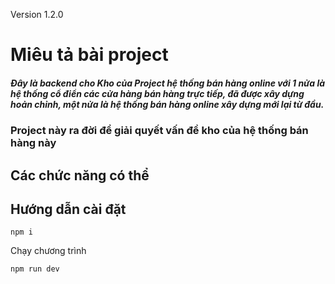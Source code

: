 Version 1.2.0
# Miêu tả bài project

##### Đây là backend cho Kho của Project hệ thống bán hàng online với 1 nửa là hệ thống cổ điển các cửa hàng bán hàng trực tiếp, đã được xây dựng hoản chỉnh, một nửa là hệ thống bán hàng online xây dựng mới lại từ đầu.

### Project này ra đời để giải quyết vấn đề kho của hệ thống bán hàng này

## Các chức năng có thể

## Hướng dẫn cài đặt 
```
npm i
```
Chạy  chương trình
```
npm run dev
```
